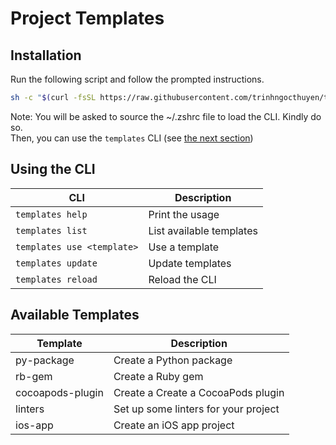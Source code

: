 # Project Templates

## Installation

Run the following script and follow the prompted instructions.
```sh
sh -c "$(curl -fsSL https://raw.githubusercontent.com/trinhngocthuyen/templates/main/scripts/install.sh)"
```
Note: You will be asked to source the ~/.zshrc file to load the CLI. Kindly do so.\
Then, you can use the `templates` CLI (see [the next section](#using-the-cli))

## Using the CLI

| CLI   | Description |
|------------|-------------|
| `templates help` | Print the usage |
| `templates list` | List available templates |
| `templates use <template>` | Use a template |
| `templates update` | Update templates |
| `templates reload` | Reload the CLI |

## Available Templates

| Template   | Description |
|------------|-------------|
| py-package | Create a Python package |
| rb-gem     | Create a Ruby gem |
| cocoapods-plugin | Create a Create a CocoaPods plugin |
| linters    | Set up some linters for your project |
| ios-app    | Create an iOS app project |
